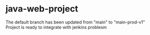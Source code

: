 # java-web-project
The default branch has been updated from "main" to "main-prod-v1" 
Project is ready to integrate with jenkins 
problesm
